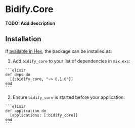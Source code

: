# Bidify.Core

**TODO: Add description**

## Installation

If [available in Hex](https://hex.pm/docs/publish), the package can be installed as:

  1. Add `bidify_core` to your list of dependencies in `mix.exs`:

    ```elixir
    def deps do
      [{:bidify_core, "~> 0.1.0"}]
    end
    ```

  2. Ensure `bidify_core` is started before your application:

    ```elixir
    def application do
      [applications: [:bidify_core]]
    end
    ```

